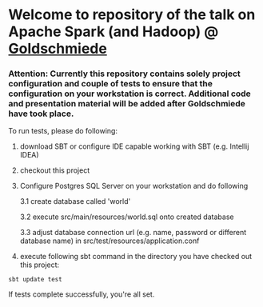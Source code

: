 # Welcome to repository of the talk on Apache Spark (and Hadoop) @ [Goldschmiede](http://www.anderscore.com/partner/goldschmiede/)

### Attention: Currently this repository contains solely project configuration and couple of tests to ensure that the configuration on your workstation is correct. Additional code and presentation material will be added after Goldschmiede have took place.


To run tests, please do following:

1. download SBT or configure IDE capable working with SBT (e.g. Intellij IDEA)
2. checkout this project
3. Configure Postgres SQL Server on your workstation and do following

    3.1 create database called 'world'

    3.2 execute src/main/resources/world.sql onto created database

    3.3 adjust database connection url (e.g. name, password or different database name) in src/test/resources/application.conf

4. execute following sbt command in the directory you have checked out this project:
```
sbt update test
```

If tests complete successfully, you're all set.